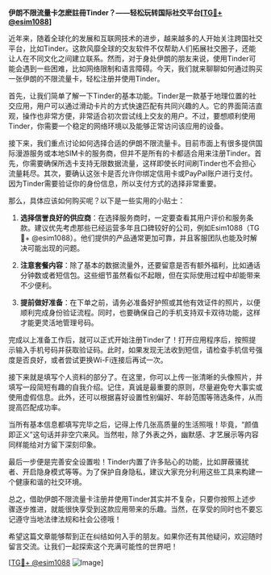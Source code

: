 **伊朗不限流量卡怎麽註冊Tinder？——轻松玩转国际社交平台[[TG💪+ @esim1088](https://t.me/s/esim1088)]**

近年来，随着全球化的发展和互联网技术的进步，越来越多的人开始关注跨国社交平台，比如Tinder。这款风靡全球的交友软件不仅帮助人们拓展社交圈子，还能让人在不同文化之间建立联系。然而，对于身处伊朗的朋友来说，使用Tinder可能会遇到一些困难，比如网络限制和语言障碍。今天，我们就来聊聊如何通过购买一张伊朗的不限流量卡，轻松注册并使用Tinder。

首先，让我们简单了解一下Tinder的基本功能。Tinder是一款基于地理位置的社交应用，用户可以通过滑动卡片的方式快速匹配有共同兴趣的人。它的界面简洁直观，操作也非常方便，非常适合初次尝试线上交友的用户。不过，要想顺利使用Tinder，你需要一个稳定的网络环境以及能够正常访问该应用的设备。

接下来，我们重点讨论如何选择合适的伊朗不限流量卡。目前市面上有很多提供国际漫游服务或本地SIM卡的服务商，但并不是所有的卡都适合用来注册Tinder。首先，你需要确保所选卡支持无限数据流量，这样即使长时间刷Tinder也不会担心流量耗尽。其次，要确认这张卡是否允许你绑定信用卡或PayPal账户进行支付。因为Tinder需要验证你的身份信息，所以支付方式的选择非常重要。

那么，具体应该如何购买呢？以下是一些实用的小贴士：

1. **选择信誉良好的供应商**：在选择服务商时，一定要查看其用户评价和服务条款。建议优先考虑那些已经运营多年且口碑较好的公司，例如Esim1088（TG💪+ @esim1088）。他们提供的产品通常更加可靠，并且客服团队也能及时解决可能出现的问题。

2. **注意套餐内容**：除了基本的数据流量外，还要留意是否有额外福利，比如通话分钟数或者短信包。这些细节虽然看似不起眼，但在实际使用过程中却能带来不少便利。

3. **提前做好准备**：在下单之前，请务必准备好护照或其他有效证件的照片，以便顺利完成身份验证流程。同时，也要确保自己的手机支持双卡双待功能，这样才能更灵活地管理号码。

完成以上准备工作后，就可以正式开始注册Tinder了！打开应用程序后，按照提示输入手机号码并获取验证码。此时，如果发现无法收到短信，请检查手机信号强度是否良好，或者尝试更换Wi-Fi连接后再试一次。

接下来就是填写个人资料的部分了。在这里，你可以上传一张清晰的头像照片，并填写一段简短有趣的自我介绍。记住，真诚是最重要的原则，尽量避免夸大事实或使用虚假信息。此外，还可以根据喜好设置性别偏好、年龄范围等筛选条件，从而提高匹配成功率。

当所有基本信息都填写完毕之后，记得上传几张高质量的生活照哦！毕竟，“颜值即正义”这句话并非空穴来风。当然啦，除了外表之外，幽默感、才艺展示等内容同样能给对方留下深刻印象。

最后一步便是完善安全设置啦！Tinder内置了许多贴心的功能，比如屏蔽骚扰者、开启隐身模式等等。为了保护自身隐私，建议大家充分利用这些工具来构建一个健康和谐的社交环境。

总之，借助伊朗不限流量卡注册并使用Tinder其实并不复杂，只要你按照上述步骤逐步推进，就能很快享受到这款应用带来的乐趣。当然，在享受的同时也不要忘记遵守当地法律法规和社会公德哦！

希望这篇文章能够帮到正在纠结如何入手的朋友。如果你还有其他疑问，欢迎随时留言交流。让我们一起探索这个充满可能性的世界吧！

[[TG💪+ @esim1088](https://t.me/s/esim1088) ![Image](https://i.postimg.cc/4NQfJmqS/Snipaste-2025-05-13-00-14-12.png)]